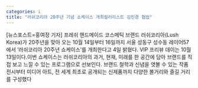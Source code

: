 ```yaml
---
categories: i
title: "러쉬코리아 20주년 기념 쇼케이스 개최컬러리스트 김민경 협업"
---
```

[뉴스포스트=홍여정 기자] 프레쉬 핸드메이드 코스메틱 브랜드 러쉬코리아(Lush Korea)가 20주년을 맞아 오는 10월 14일부터 16일까지 서울 성동구 성수동 레이어57에서 ‘러쉬코리아 20주년 쇼케이스’를 개최한다고 4일 밝혔다. VIP 프리뷰 데이는 10월 13일이다.이번 쇼케이스는 러쉬코리아의 과거, 현재, 미래를 한 공간에 담아 브랜드를 직접 보고 느낄 수 있는 프로그램으로 선보인다. 브랜드 철학과 신념을 엿볼 수 있는 작품 전시부터 미디어 아트, 전 세계 최초로 공개되는 신제품까지 다양한 볼거리와 즐길 거리를 구성했다